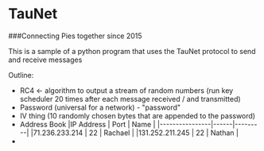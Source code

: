 TauNet
=============
###Connecting Pies together since 2015

This is a sample of a python program that uses the TauNet protocol to send and receive messages


Outline:
- RC4 <- algorithm to output a stream of random numbers (run key scheduler 20 times after each message received / and transmitted)
- Password (universal for a network) - "password"
- IV thing (10 randomly chosen bytes that are appended to the password)
- Address Book
    |IP Address      | Port | Name    |
    |----------------|------|---------|
    |71.236.233.214  | 22   | Rachael |
    |131.252.211.245 | 22   | Nathan  |
-